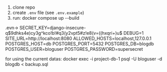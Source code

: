 1. clone repo
2. create `.env` file (see `.env.example`)
3. run: docker compose up --build


.evn->
SECRET_KEY=django-insecure-q$9dhks4e)cy3g^kco!b!#q3(y2vpt5#z!e8(v=((hxqri+)u$
DEBUG=1
SITE_URL=http://localhost:8080
ALLOWED_HOSTS=localhost,127.0.0.1
POSTGRES_HOST=db
POSTGRES_PORT=5432
POSTGRES_DB=blogdb
POSTGRES_USER=bloguser
POSTGRES_PASSWORD=supersecret

for using the current datas:
docker exec -i project-db-1 psql -U bloguser -d blogdb < backup.sql
